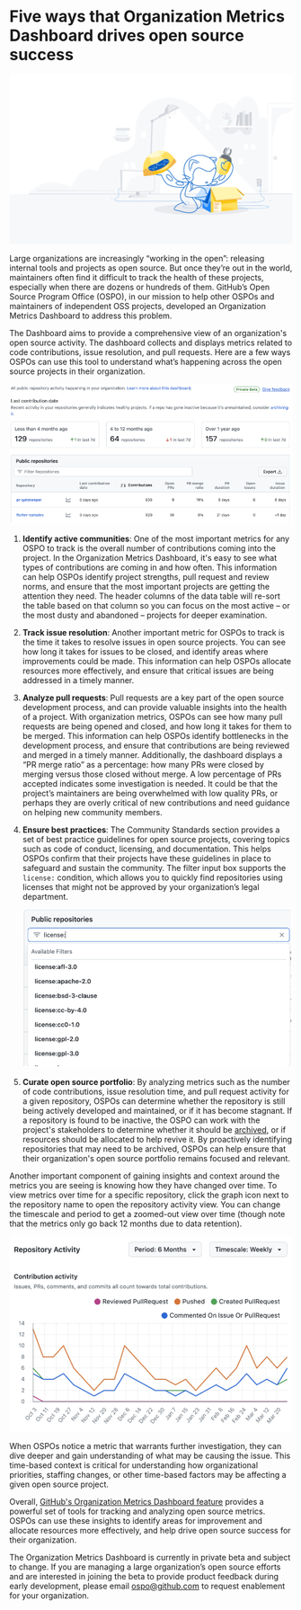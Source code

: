 # Five ways that Organization Metrics Dashboard drives open source success

![Octocat taking parts out of a box](/images/octocat-opening-box.jpeg)

Large organizations are increasingly “working in the open”: releasing internal tools and projects as open source. But once they’re out in the world, maintainers often find it difficult to track the health of these projects, especially when there are dozens or hundreds of them. GitHub’s Open Source Program Office (OSPO), in our mission to help other OSPOs and maintainers of independent OSS projects, developed an Organization Metrics Dashboard to address this problem.

The Dashboard aims to provide a comprehensive view of an organization's open source activity. The dashboard collects and displays metrics related to code contributions, issue resolution, and pull requests. Here are a few ways OSPOs can use this tool to understand what’s happening across the open source projects in their organization.

![Organization metrics dashboard](/images/organization-metrics-dashboard.png)

1. **Identify active communities**: One of the most important metrics for any OSPO to track is the overall number of contributions coming into the project. In the Organization Metrics Dashboard, it's easy to see what types of contributions are coming in and how often. This information can help OSPOs identify project strengths, pull request and review norms, and ensure that the most important projects are getting the attention they need. The header columns of the data table will re-sort the table based on that column so you can focus on the most active – or the most dusty and abandoned – projects for deeper examination.

2. **Track issue resolution**: Another important metric for OSPOs to track is the time it takes to resolve issues in open source projects. You can see how long it takes for issues to be closed, and identify areas where improvements could be made. This information can help OSPOs allocate resources more effectively, and ensure that critical issues are being addressed in a timely manner.

3. **Analyze pull requests**: Pull requests are a key part of the open source development process, and can provide valuable insights into the health of a project. With organization metrics, OSPOs can see how many pull requests are being opened and closed, and how long it takes for them to be merged. This information can help OSPOs identify bottlenecks in the development process, and ensure that contributions are being reviewed and merged in a timely manner. Additionally, the dashboard displays a “PR merge ratio” as a percentage: how many PRs were closed by merging versus those closed without merge. A low percentage of PRs accepted indicates some investigation is needed. It could be that the project’s maintainers are being overwhelmed with low quality PRs, or perhaps they are overly critical of new contributions and need guidance on helping new community members. 

4. **Ensure best practices**: The Community Standards section provides a set of best practice guidelines for open source projects, covering topics such as code of conduct, licensing, and documentation. This helps OSPOs confirm that their projects have these guidelines in place to safeguard and sustain the community. The filter input box supports the `license:` condition, which allows you to quickly find repositories using licenses that might not be approved by your organization’s legal department. 

    ![License filtering results](/images/license-filtering.png)

5. **Curate open source portfolio**: By analyzing metrics such as the number of code contributions, issue resolution time, and pull request activity for a given repository, OSPOs can determine whether the repository is still being actively developed and maintained, or if it has become stagnant. If a repository is found to be inactive, the OSPO can work with the project's stakeholders to determine whether it should be [archived](https://docs.github.com/en/repositories/archiving-a-github-repository), or if resources should be allocated to help revive it. By proactively identifying repositories that may need to be archived, OSPOs can help ensure that their organization's open source portfolio remains focused and relevant.

Another important component of gaining insights and context around the metrics you are seeing is knowing how they have changed over time. To view metrics over time for a specific repository, click the graph icon next to the repository name to open the repository activity view. You can change the timescale and period to get a zoomed-out view over time (though note that the metrics only go back 12 months due to data retention).

![Contribution activity graph](/images/contribution-activity.png)

When OSPOs notice a metric that warrants further investigation, they can dive deeper and gain understanding of what may be causing the issue. This time-based context is critical for understanding how organizational priorities, staffing changes, or other time-based factors may be affecting a given open source project.

Overall, [GitHub's Organization Metrics Dashboard feature](https://docs.github.com/en/early-access/insights/organization-metrics-dashboard) provides a powerful set of tools for tracking and analyzing open source metrics. OSPOs can use these insights to identify areas for improvement and allocate resources more effectively, and help drive open source success for their organization.

The Organization Metrics Dashboard is currently in private beta and subject to change. If you are managing a large organization’s open source efforts and are interested in joining the beta to provide product feedback during early development, please email ospo@github.com to request enablement for your organization. 
